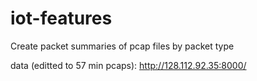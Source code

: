 # iot-features

Create packet summaries of pcap files by packet type

data (editted to 57 min pcaps): http://128.112.92.35:8000/

